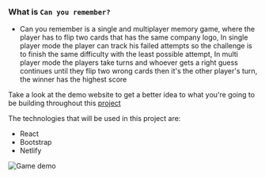 ### What is `Can you remember?`

- Can you remember is a single and multiplayer memory game, where the player has to flip two cards that has the same company logo, In single player mode the player can track his failed attempts so the challenge is to finish the same difficulty with the least possible attempt, In multi player mode the players take turns and whoever gets a right guess continues until they flip two wrong cards then it's the other player's turn, the winner has the highest score

Take a look at the demo website to get a better idea to what you're going to be building throughout this [project](https://can-you-remember.netlify.com/)

The technologies that will be used in this project are:

- React
- Bootstrap
- Netlify


![Game demo](https://imgur.com/AArTmYS)